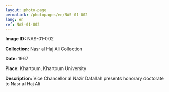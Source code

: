 ```yaml
---
layout: photo-page
permalink: /photopages/en/NAS-01-002
lang: en
ref: NAS-01-002
---
```


**Image ID:** NAS-01-002

**Collection:** Nasr al Haj Ali Collection

**Date:** 1967

**Place:** Khartoum, Khartoum University

**Description:** Vice Chancellor al Nazir Dafallah presents honorary doctorate to Nasr al Haj Ali
